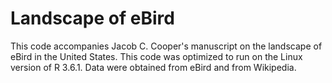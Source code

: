 # Landscape of eBird

This code accompanies Jacob C. Cooper's manuscript on the landscape of eBird in the United States. This code was optimized to run on the Linux version of R 3.6.1. Data were obtained from eBird and from Wikipedia.
